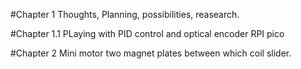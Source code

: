 
#Chapter 1
Thoughts, Planning, possibilities, reasearch.

 #Chapter 1.1
PLaying with PID control and optical encoder RPI pico

#Chapter 2
Mini motor two magnet plates between which coil slider.
